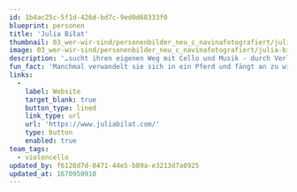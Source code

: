 ```yaml
---
id: 1b4ac25c-5f1d-426d-bd7c-9ed0d68333f0
blueprint: personen
title: 'Julia Biłat'
thumbnail: 03_wer-wir-sind/personenbilder_neu_c_navinafotografiert/julia-bilat_(c)_navinafotografiert-0372-b.jpg
image: 03_wer-wir-sind/personenbilder_neu_c_navinafotografiert/julia-bilat_(c)_navinafotografiert-0372-b.jpg
description: '…sucht ihren eigenen Weg mit Cello und Musik - durch Verlangsamung, Zuhören, Improvisieren, Bewegen, Fragen, Träumen und durch die faszinierenden Begegnungen mit  einzigartigen Menschen, von Künstler*innen, Tänzer*innen, Schauspieler*innen, Musiker*innen und Kindern bis hin zu Köchinnen und Köchen.'
fun_fact: 'Manchmal verwandelt sie sich in ein Pferd und fängt an zu wiehern.'
links:
  -
    label: Website
    target_blank: true
    button_type: lined
    link_type: url
    url: 'https://www.juliabilat.com/'
    type: button
    enabled: true
team_tags:
  - violoncello
updated_by: f6128d7d-0471-44e5-b89a-e3213d7a0925
updated_at: 1670950910
---
```

